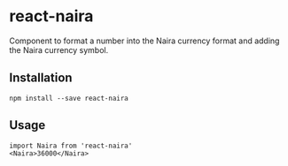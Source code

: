# react-naira
Component to format a number into the Naira currency format and adding the Naira currency symbol.

## Installation
`npm install --save react-naira`

## Usage
``` 
import Naira from 'react-naira' 
<Naira>36000</Naira> 
```
